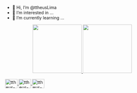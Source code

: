 - 👋 Hi, I’m @ttheusLima
- 👀 I’m interested in ...
- 🌱 I’m currently learning ...


<div align="center">
    <a href="https://github.com/ttheusLima">
    <img height="160em" src="https://github-readme-stats.vercel.app/api?username=ttheusLima&show_icons=true&theme=dark&include_all_commits=true&count_private=true"/>
  <img height="160em" src="https://github-readme-stats.vercel.app/api/top-langs/?username=ttheusLima&layout=compact&langs_count=7&theme=dark"/>
</div>

<div style="display: inline_block"><br>
  <img align="center" alt="ttheus-C#" height="30" width="40" src="https://cdn.jsdelivr.net/gh/devicons/devicon/icons/csharp/csharp-original.svg" />
  <img align="center" alt="ttheus-.NET Core" height="30" width="40" src="https://cdn.jsdelivr.net/gh/devicons/devicon/icons/dotnetcore/dotnetcore-original.svg" />
  <img align="center" alt="ttheus-MySQL" height="30" width="40" src="https://cdn.jsdelivr.net/gh/devicons/devicon/icons/mysql/mysql-original.svg" />
  

<!---
ttheusLima/ttheusLima is a ✨ special ✨ repository because its `README.md` (this file) appears on your GitHub profile.
You can click the Preview link to take a look at your changes.
--->
